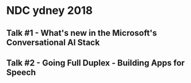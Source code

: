 # NDC ydney 2018

## Talk #1 - What's new in the Microsoft's Conversational AI Stack

## Talk #2 - Going Full Duplex - Building Apps for Speech
